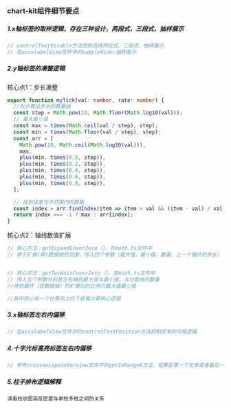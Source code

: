 ### chart-kit组件细节要点

##### 1.x轴标签的取样逻辑，存在三种设计，两段式，三段式，抽样展示

```ts
// controlTextVisable方法控制选择两段式、三段式、抽样展示
// 在axislabelView文件中的sampleHide:抽样展示
```



##### 2.y轴标签的凑整逻辑

核心点1：步长凑整

```ts
export function myTick(val: number, rate: number) {
  //先计算出步长的数量级
  const step = Math.pow(10, Math.floor(Math.log10(val)));
  // 最大最小值
  const max = times(Math.ceil(val / step), step);
  const min = times(Math.floor(val / step), step);
  const arr = [
    Math.pow(10, Math.ceil(Math.log10(val))),
    max,
    plus(min, times(0.5, step)),
    plus(min, times(0.2, step)),
    plus(min, times(0.4, step)),
    plus(min, times(0.6, step)),
    plus(min, times(0.8, step)),
  ];

  // 找到误差允许范围内的数据
  const index = arr.findIndex(item => item > val && (item - val) / val < rate);
  return index === -1 ? max : arr[index];
}
```

核心点2：轴线数值扩展

```ts
// 核心方法：getExpandCoverZero（），在math.ts文件中
// 用于扩展(单)数据轴的范围，传入四个参数（最大值，最小值，数量，上一个循环的步长）


// 核心方法：getTwoAxisCoverZero（），在math.ts文件中
// 传入五个参数分别是左右轴的最大值与最小值，与分割线的数量
//得到最终（双数据轴）的扩展后的比例尺最大值最小值

//其中核心有一个计算向上向下延展计算核心逻辑
```

##### 3.x轴标签左右内偏移

```ts
// 在axislabelView文件中的controlTextPosition方法控制文本的内缩逻辑
```

##### 4.十字光标高亮标签左右内偏移

```ts
// 参考crossaxispointerview文件中的getInRangeX方法，如果是第一个文本或者最后一个文本，那么就进行偏移收缩到内部
```

##### 5.柱子排布逻辑解释

```ts
请看柱状图高低密度与单柱多柱之间的关系
```

